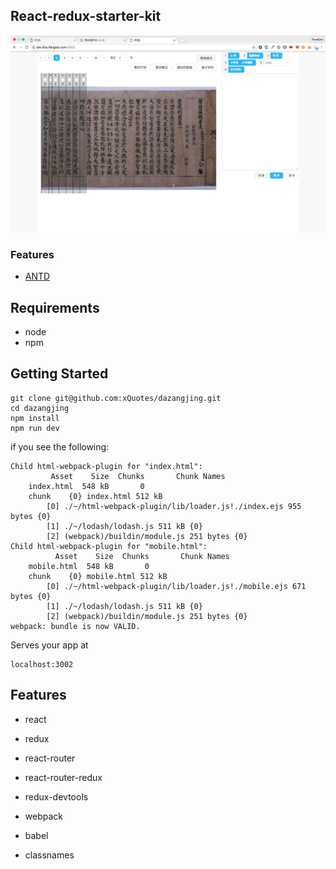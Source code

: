 ## React-redux-starter-kit

![admin](https://raw.githubusercontent.com/xQuotes/xquotes.github.io/master/dazangjing/src/common/images/dazangjing.png)

### Features
- [ANTD](http://ant.design/)

## Requirements

- node
- npm

## Getting Started

```
git clone git@github.com:xQuotes/dazangjing.git
cd dazangjing
npm install
npm run dev
```

if you see the following:

```
Child html-webpack-plugin for "index.html":
         Asset    Size  Chunks       Chunk Names
    index.html  548 kB       0
    chunk    {0} index.html 512 kB
        [0] ./~/html-webpack-plugin/lib/loader.js!./index.ejs 955 bytes {0}
        [1] ./~/lodash/lodash.js 511 kB {0}
        [2] (webpack)/buildin/module.js 251 bytes {0}
Child html-webpack-plugin for "mobile.html":
          Asset    Size  Chunks       Chunk Names
    mobile.html  548 kB       0
    chunk    {0} mobile.html 512 kB
        [0] ./~/html-webpack-plugin/lib/loader.js!./mobile.ejs 671 bytes {0}
        [1] ./~/lodash/lodash.js 511 kB {0}
        [2] (webpack)/buildin/module.js 251 bytes {0}
webpack: bundle is now VALID.
```

Serves your app at 
```
localhost:3002
```

## Features

* react
* redux
* react-router
* react-router-redux

* redux-devtools
* webpack
* babel
* classnames
